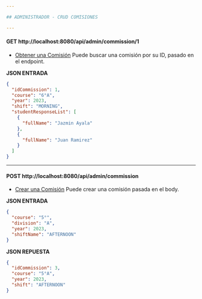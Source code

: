 ```yaml
---

## ADMINISTRADOR - CRUD COMISIONES

---
```


#### GET http://localhost:8080/api/admin/commission/1
* [Obtener una Comisión]() Puede buscar una comisión por su ID, pasado en el endpoint.

**JSON ENTRADA**
```json
{
  "idCommission": 1,
  "course": "6°A",
  "year": 2023,
  "shift": "MORNING",
  "studentResponseList": [
    {
      "fullName": "Jazmin Ayala"
    },
    {
      "fullName": "Juan Ramirez"
    }
  ]
}
```
---

#### POST http://localhost:8080/api/admin/commission
* [Crear una Comisión]() Puede crear una comisión pasada en el body.

**JSON ENTRADA**
```json
{
  "course": "5°",
  "division": "A",
  "year": 2023,
  "shiftName": "AFTERNOON"
}
```

**JSON REPUESTA**
```json
{
  "idCommission": 3,
  "course": "5°A",
  "year": 2023,
  "shift": "AFTERNOON"
}
```
